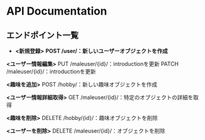 # API Documentation

## エンドポイント一覧

- **<新規登録>**
**POST /user/：新しいユーザーオブジェクトを作成**

**<ユーザー情報編集>**
PUT /maleuser/{id}/：introductionを更新
PATCH /maleuser/{id}/：introductionを更新

**<趣味を追加>**
POST /hobby/：新しい趣味オブジェクトを作成

**<ユーザー情報詳細取得>**
GET /maleuser/{id}/：特定のオブジェクトの詳細を取得

**<趣味を削除>**
DELETE /hobby/{id}/：趣味オブジェクトを削除

**<ユーザーを削除>**
DELETE /maleuser/{id}/：オブジェクトを削除
